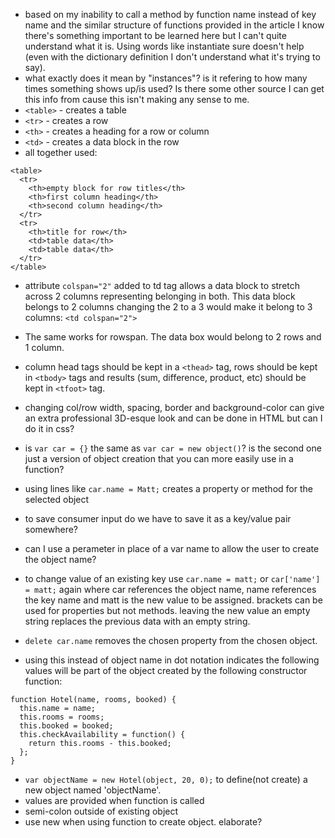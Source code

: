 - based on my inability to call a method by function name instead of key name and the similar structure of functions provided in the article I know there's something important to be learned here but I can't quite understand what it is. Using words like instantiate sure doesn't help (even with the dictionary definition I don't understand what it's trying to say).
- what exactly does it mean by "instances"? is it refering to how many times something shows up/is used? Is there some other source I can get this info from cause this isn't making any sense to me.
- `<table>` - creates a table
- `<tr>` - creates a row
- `<th>` - creates a heading for a row or column
- `<td>` - creates a data block in the row
- all together used:

```
<table>
  <tr>
    <th>empty block for row titles</th>
    <th>first column heading</th>
    <th>second column heading</th>
  </tr>
  <tr>
    <th>title for row</th>
    <td>table data</th>
    <td>table data</th>
  </tr>
</table>
```

- attribute `colspan="2"` added to td tag allows a data block to stretch across 2 columns representing belonging in both. This data block belongs to 2 columns changing the 2 to a 3 would make it belong to 3 columns: `<td colspan="2">`

- The same works for rowspan. The data box would belong to 2 rows and 1 column.
- column head tags should be kept in a `<thead>` tag, rows should be kept in `<tbody>` tags and results (sum, difference, product, etc) should be kept in `<tfoot>` tag.
- changing col/row width, spacing, border and background-color can give an extra professional 3D-esque look and can be done in HTML but can I do it in css?
- is `var car = {}` the same as `var car = new object()`? is the second one just a version of object creation that you can more easily use in a function?
- using lines like `car.name = Matt;` creates a property or method for the selected object
- to save consumer input do we have to save it as a key/value pair somewhere?
- can I use a perameter in place of a var name to allow the user to create the object name?
- to change value of an existing key use `car.name = matt;` or `car['name'] = matt;` again where car references the object name, name references the key name and matt is the new value to be assigned. brackets can be used for properties but not methods. leaving the new value an empty string replaces the previous data with an empty string.
- `delete car.name` removes the chosen property from the chosen object.
- using this instead of object name in dot notation indicates the following values will be part of the object created by the following constructor function:

```
function Hotel(name, rooms, booked) {
  this.name = name;
  this.rooms = rooms;
  this.booked = booked;
  this.checkAvailability = function() {
    return this.rooms - this.booked;
  };
}
```

- `var objectName = new Hotel(object, 20, 0);` to define(not create) a new object named 'objectName'.
- values are provided when function is called
- semi-colon outside of existing object
- use new when using function to create object. elaborate?